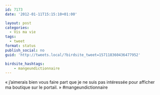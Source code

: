 ```yaml
---
id: 7173
date: '2012-01-11T15:15:10+01:00'

layout: post
categories:
  - Vis ma vie
tags:
  - tweet
format: status
publish_social: no
guid: 'http://tweets.local/?birdsite_tweet=157118360436477952'

birdsite_hashtags:
    - mangeundictionnaire
---
```


« j’aimerais bien vous faire part que je ne suis pas intéressée pour afficher ma boutique sur le portail. » #mangeundictionnaire